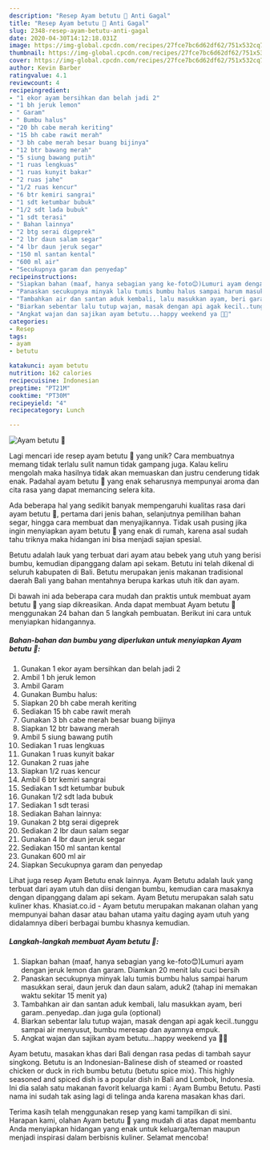 ```yaml
---
description: "Resep Ayam betutu 🍗 Anti Gagal"
title: "Resep Ayam betutu 🍗 Anti Gagal"
slug: 2348-resep-ayam-betutu-anti-gagal
date: 2020-04-30T14:12:18.031Z
image: https://img-global.cpcdn.com/recipes/27fce7bc6d62df62/751x532cq70/ayam-betutu-🍗-foto-resep-utama.jpg
thumbnail: https://img-global.cpcdn.com/recipes/27fce7bc6d62df62/751x532cq70/ayam-betutu-🍗-foto-resep-utama.jpg
cover: https://img-global.cpcdn.com/recipes/27fce7bc6d62df62/751x532cq70/ayam-betutu-🍗-foto-resep-utama.jpg
author: Kevin Barber
ratingvalue: 4.1
reviewcount: 4
recipeingredient:
- "1 ekor ayam bersihkan dan belah jadi 2"
- "1 bh jeruk lemon"
- " Garam"
- " Bumbu halus"
- "20 bh cabe merah keriting"
- "15 bh cabe rawit merah"
- "3 bh cabe merah besar buang bijinya"
- "12 btr bawang merah"
- "5 siung bawang putih"
- "1 ruas lengkuas"
- "1 ruas kunyit bakar"
- "2 ruas jahe"
- "1/2 ruas kencur"
- "6 btr kemiri sangrai"
- "1 sdt ketumbar bubuk"
- "1/2 sdt lada bubuk"
- "1 sdt terasi"
- " Bahan lainnya"
- "2 btg serai digeprek"
- "2 lbr daun salam segar"
- "4 lbr daun jeruk segar"
- "150 ml santan kental"
- "600 ml air"
- "Secukupnya garam dan penyedap"
recipeinstructions:
- "Siapkan bahan (maaf, hanya sebagian yang ke-foto😊)Lumuri ayam dengan jeruk lemon dan garam. Diamkan 20 menit lalu cuci bersih"
- "Panaskan secukupnya minyak lalu tumis bumbu halus sampai harum masukkan serai, daun jeruk dan daun salam, aduk2 (tahap ini memakan waktu sekitar 15 menit ya)"
- "Tambahkan air dan santan aduk kembali, lalu masukkan ayam, beri garam..penyedap..dan juga gula (optional)"
- "Biarkan sebentar lalu tutup wajan, masak dengan api agak kecil..tunggu sampai air menyusut, bumbu meresap dan ayamnya empuk."
- "Angkat wajan dan sajikan ayam betutu...happy weekend ya 🤗😊"
categories:
- Resep
tags:
- ayam
- betutu

katakunci: ayam betutu 
nutrition: 162 calories
recipecuisine: Indonesian
preptime: "PT21M"
cooktime: "PT30M"
recipeyield: "4"
recipecategory: Lunch

---
```



![Ayam betutu 🍗](https://img-global.cpcdn.com/recipes/27fce7bc6d62df62/751x532cq70/ayam-betutu-🍗-foto-resep-utama.jpg)

Lagi mencari ide resep ayam betutu 🍗 yang unik? Cara membuatnya memang tidak terlalu sulit namun tidak gampang juga. Kalau keliru mengolah maka hasilnya tidak akan memuaskan dan justru cenderung tidak enak. Padahal ayam betutu 🍗 yang enak seharusnya mempunyai aroma dan cita rasa yang dapat memancing selera kita.

Ada beberapa hal yang sedikit banyak mempengaruhi kualitas rasa dari ayam betutu 🍗, pertama dari jenis bahan, selanjutnya pemilihan bahan segar, hingga cara membuat dan menyajikannya. Tidak usah pusing jika ingin menyiapkan ayam betutu 🍗 yang enak di rumah, karena asal sudah tahu triknya maka hidangan ini bisa menjadi sajian spesial.

Betutu adalah lauk yang terbuat dari ayam atau bebek yang utuh yang berisi bumbu, kemudian dipanggang dalam api sekam. Betutu ini telah dikenal di seluruh kabupaten di Bali. Betutu merupakan jenis makanan tradisional daerah Bali yang bahan mentahnya berupa karkas utuh itik dan ayam.


Di bawah ini ada beberapa cara mudah dan praktis untuk membuat ayam betutu 🍗 yang siap dikreasikan. Anda dapat membuat Ayam betutu 🍗 menggunakan 24 bahan dan 5 langkah pembuatan. Berikut ini cara untuk menyiapkan hidangannya.

<!--inarticleads1-->

##### Bahan-bahan dan bumbu yang diperlukan untuk menyiapkan Ayam betutu 🍗:

1. Gunakan 1 ekor ayam bersihkan dan belah jadi 2
1. Ambil 1 bh jeruk lemon
1. Ambil  Garam
1. Gunakan  Bumbu halus:
1. Siapkan 20 bh cabe merah keriting
1. Sediakan 15 bh cabe rawit merah
1. Gunakan 3 bh cabe merah besar buang bijinya
1. Siapkan 12 btr bawang merah
1. Ambil 5 siung bawang putih
1. Sediakan 1 ruas lengkuas
1. Gunakan 1 ruas kunyit bakar
1. Gunakan 2 ruas jahe
1. Siapkan 1/2 ruas kencur
1. Ambil 6 btr kemiri sangrai
1. Sediakan 1 sdt ketumbar bubuk
1. Gunakan 1/2 sdt lada bubuk
1. Sediakan 1 sdt terasi
1. Sediakan  Bahan lainnya:
1. Gunakan 2 btg serai digeprek
1. Sediakan 2 lbr daun salam segar
1. Gunakan 4 lbr daun jeruk segar
1. Sediakan 150 ml santan kental
1. Gunakan 600 ml air
1. Siapkan Secukupnya garam dan penyedap


Lihat juga resep Ayam Betutu enak lainnya. Ayam Betutu adalah lauk yang terbuat dari ayam utuh dan diisi dengan bumbu, kemudian cara masaknya dengan dipanggang dalam api sekam. Ayam Betutu merupakan salah satu kuliner khas. Khasiat.co.id - Ayam betutu merupakan makanan olahan yang mempunyai bahan dasar atau bahan utama yaitu daging ayam utuh yang didalamnya diberi berbagai bumbu khasnya kemudian. 

<!--inarticleads2-->

##### Langkah-langkah membuat Ayam betutu 🍗:

1. Siapkan bahan (maaf, hanya sebagian yang ke-foto😊)Lumuri ayam dengan jeruk lemon dan garam. Diamkan 20 menit lalu cuci bersih
1. Panaskan secukupnya minyak lalu tumis bumbu halus sampai harum masukkan serai, daun jeruk dan daun salam, aduk2 (tahap ini memakan waktu sekitar 15 menit ya)
1. Tambahkan air dan santan aduk kembali, lalu masukkan ayam, beri garam..penyedap..dan juga gula (optional)
1. Biarkan sebentar lalu tutup wajan, masak dengan api agak kecil..tunggu sampai air menyusut, bumbu meresap dan ayamnya empuk.
1. Angkat wajan dan sajikan ayam betutu...happy weekend ya 🤗😊


Ayam betutu, masakan khas dari Bali dengan rasa pedas di tambah sayur singkong. Betutu is an Indonesian-Balinese dish of steamed or roasted chicken or duck in rich bumbu betutu (betutu spice mix). This highly seasoned and spiced dish is a popular dish in Bali and Lombok, Indonesia. Ini dia salah satu makanan favorit keluarga kami : Ayam Bumbu Betutu. Pasti nama ini sudah tak asing lagi di telinga anda karena masakan khas dari. 

Terima kasih telah menggunakan resep yang kami tampilkan di sini. Harapan kami, olahan Ayam betutu 🍗 yang mudah di atas dapat membantu Anda menyiapkan hidangan yang enak untuk keluarga/teman maupun menjadi inspirasi dalam berbisnis kuliner. Selamat mencoba!
